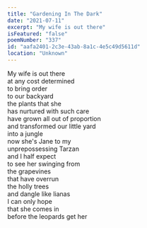 ```yaml
---
title: "Gardening In The Dark"
date: "2021-07-11"
excerpt: "My wife is out there"
isFeatured: "false"
poemNumber: "337"
id: "aafa2401-2c3e-43ab-8a1c-4e5c49d5611d"
location: "Unknown"
---
```


My wife is out there  
at any cost determined  
to bring order  
to our backyard  
the plants that she  
has nurtured with such care  
have grown all out of proportion  
and transformed our little yard  
into a jungle  
now she's Jane to my  
unprepossessing Tarzan  
and I half expect  
to see her swinging from  
the grapevines  
that have overrun  
the holly trees  
and dangle like lianas  
I can only hope  
that she comes in  
before the leopards get her
